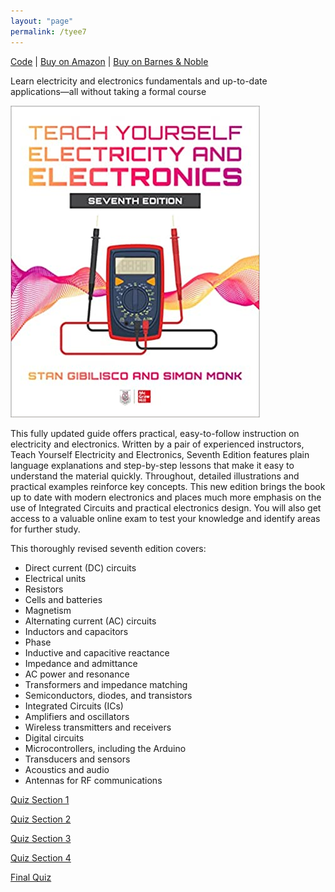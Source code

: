 ```yaml
---
layout: "page"
permalink: /tyee7
---
```


[Code](https://github.com/simonmonk/tyee6) | [Buy on Amazon](https://www.amazon.com/Teach-Yourself-Electricity-Electronics-Seventh/dp/126444138X) | [Buy on Barnes & Noble](https://www.barnesandnoble.com/w/teach-yourself-electricity-and-electronics-seventh-edition-stan-gibilisco/1141346245)

Learn electricity and electronics fundamentals and up-to-date applications―all without taking a formal course

![cover](/assets/images/cover_tyee7.jpg)


This fully updated guide offers practical, easy-to-follow instruction on electricity and electronics. Written by a pair of experienced instructors, Teach Yourself Electricity and Electronics, Seventh Edition features plain language explanations and step-by-step lessons that make it easy to understand the material quickly. Throughout, detailed illustrations and practical examples reinforce key concepts. This new edition brings the book up to date with modern electronics and places much more emphasis on the use of Integrated Circuits and practical electronics design. You will also get access to a valuable online exam to test your knowledge and identify areas for further study.

This thoroughly revised seventh edition covers:

- Direct current (DC) circuits
- Electrical units
- Resistors
- Cells and batteries
- Magnetism
- Alternating current (AC) circuits
- Inductors and capacitors
- Phase
- Inductive and capacitive reactance
- Impedance and admittance
- AC power and resonance
- Transformers and impedance matching
- Semiconductors, diodes, and transistors
- Integrated Circuits (ICs)
- Amplifiers and oscillators
- Wireless transmitters and receivers
- Digital circuits
- Microcontrollers, including the Arduino
- Transducers and sensors
- Acoustics and audio
- Antennas for RF communications


[Quiz Section 1](/assets/downloads/quiz_section_1.pdf) 

[Quiz Section 2](/assets/downloads/quiz_section_2.pdf)

[Quiz Section 3](/assets/downloads/quiz_section_3.pdf)

[Quiz Section 4](/assets/downloads/quiz_section_4.pdf)

[Final Quiz](/assets/downloads/quiz_final.pdf)
